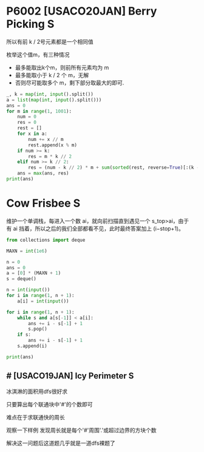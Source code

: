 # P6002 [USACO20JAN] Berry Picking S

所以有前 k / 2号元素都是一个相同值

枚举这个值m，有三种情况

- 最多能取出k个m，则前所有元素均为 m
- 最多能取小于 k / 2 个 m，无解
- 否则尽可能取多个 m，剩下部分取最大的即可.

```py
_, k = map(int, input().split())
a = list(map(int, input().split()))
ans = 0
for m in range(1, 1001):
    num = 0
    res = 0
    rest = []
    for x in a:
        num += x // m
        rest.append(x % m)
    if num >= k:
        res = m * k // 2
    elif num >= k // 2:
        res = (num - k // 2) * m + sum(sorted(rest, reverse=True)[:(k - num)])
    ans = max(ans, res)
print(ans)
```

# Cow Frisbee S

维护一个单调栈，每进入一个数 ai​，就向前扫描直到遇见一个 s_top​>ai​，由于有 ai​ 挡着，所以之后的我们全部都看不见，此时最终答案加上 (i−stop+1)。

```python
from collections import deque

MAXN = int(1e6)

n = 0
ans = 0
a = [0] * (MAXN + 1)
s = deque()

n = int(input())
for i in range(1, n + 1):
    a[i] = int(input())

for i in range(1, n + 1):
    while s and a[s[-1]] < a[i]:
        ans += i - s[-1] + 1
        s.pop()
    if s:
        ans += i - s[-1] + 1
    s.append(i)

print(ans)
```
## # [USACO19JAN] Icy Perimeter S

冰淇淋的面积用dfs很好求

只要算出每个联通块中'#'的个数即可

难点在于求联通快的周长

观察一下样例 发现周长就是每个'#'周围'.'或超过边界的方块个数

解决这一问题后这道题几乎就是一道dfs裸题了
